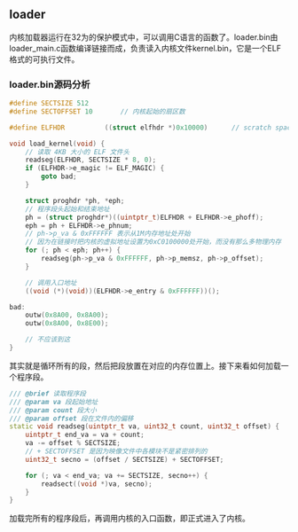 ## loader
内核加载器运行在32为的保护模式中，可以调用C语言的函数了。loader.bin由loader_main.c函数编译链接而成，负责读入内核文件kernel.bin，它是一个ELF格式的可执行文件。

### loader.bin源码分析
```c++
#define SECTSIZE 512
#define SECTOFFSET 10       // 内核起始的扇区数

#define ELFHDR          ((struct elfhdr *)0x10000)      // scratch space

void load_kernel(void) {
    // 读取 4KB 大小的 ELF 文件头
    readseg(ELFHDR, SECTSIZE * 8, 0);
    if (ELFHDR->e_magic != ELF_MAGIC) {
        goto bad;
    }

    struct proghdr *ph, *eph;
    // 程序段头起始和结束地址
    ph = (struct proghdr*)((uintptr_t)ELFHDR + ELFHDR->e_phoff);
    eph = ph + ELFHDR->e_phnum;
    // ph->p_va & 0xFFFFFF 表示从1M内存地址处开始
    // 因为在链接时把内核的虚拟地址设置为0xC0100000处开始，而没有那么多物理内存
    for (; ph < eph; ph++) {
        readseg(ph->p_va & 0xFFFFFF, ph->p_memsz, ph->p_offset);
    }

    // 调用入口地址
    ((void (*)(void))(ELFHDR->e_entry & 0xFFFFFF))();

bad:
    outw(0x8A00, 0x8A00);
    outw(0x8A00, 0x8E00);

    // 不应该到这
}
```
其实就是循环所有的段，然后把段放置在对应的内存位置上。接下来看如何加载一个程序段。
```c++
/// @brief 读取程序段
/// @param va 段起始地址
/// @param count 段大小
/// @param offset 段在文件内的偏移
static void readseg(uintptr_t va, uint32_t count, uint32_t offset) {
    uintptr_t end_va = va + count;
    va -= offset % SECTSIZE;
    // + SECTOFFSET 是因为映像文件中各模块不是紧密排列的
    uint32_t secno = (offset / SECTSIZE) + SECTOFFSET;

    for (; va < end_va; va += SECTSIZE, secno++) {
        readsect((void *)va, secno);
    }
}
```
加载完所有的程序段后，再调用内核的入口函数，即正式进入了内核。